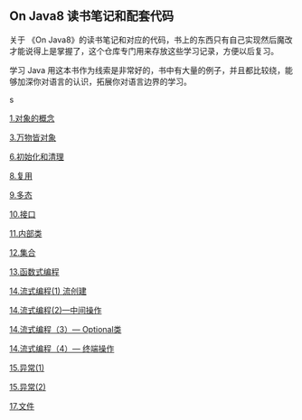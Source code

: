 ## On Java8 读书笔记和配套代码
关于 《On Java8》的读书笔记和对应的代码，书上的东西只有自己实现然后魔改才能说得上是掌握了，这个仓库专门用来存放这些学习记录，方便以后复习。

学习 Java 用这本书作为线索是非常好的，书中有大量的例子，并且都比较绕，能够加深你对语言的认识，拓展你对语言边界的学习。

s

[1.对象的概念](https://github.com/funnycoding/my_onjava8_examples/blob/master/docs/1.%E5%AF%B9%E8%B1%A1%E7%9A%84%E6%A6%82%E5%BF%B5.md)

[3.万物皆对象](https://github.com/funnycoding/my_onjava8_examples/blob/master/docs/3.%E4%B8%87%E7%89%A9%E7%9A%86%E5%AF%B9%E8%B1%A1.md)

[6.初始化和清理](https://github.com/funnycoding/my_onjava8_examples/blob/master/docs/6.%E5%88%9D%E5%A7%8B%E5%8C%96%E5%92%8C%E6%B8%85%E7%90%86.md)

[8.复用](https://github.com/funnycoding/my_onjava8_examples/blob/master/docs/8.%E5%A4%8D%E7%94%A8.md)

[9.多态](https://github.com/funnycoding/my_onjava8_examples/blob/master/docs/9.%E5%A4%9A%E6%80%81.md)

[10.接口](https://github.com/funnycoding/my_onjava8_examples/blob/master/docs/10.%E6%8E%A5%E5%8F%A3.md)

[11.内部类](https://github.com/funnycoding/my_onjava8_examples/blob/master/docs/11.%E5%86%85%E9%83%A8%E7%B1%BB.md)

[12.集合](https://github.com/funnycoding/my_onjava8_examples/blob/master/docs/12.%E9%9B%86%E5%90%88.md)

[13.函数式编程](https://github.com/funnycoding/my_onjava8_examples/blob/master/docs/13.%E5%87%BD%E6%95%B0%E5%BC%8F%E7%BC%96%E7%A8%8B.md)

[14.流式编程(1) 流创建](https://github.com/funnycoding/my_onjava8_examples/blob/master/docs/14.%E6%B5%81%E5%BC%8F%E7%BC%96%E7%A8%8B(1)%20%E6%B5%81%E5%88%9B%E5%BB%BA.md)

[14.流式编程(2)—中间操作](https://github.com/funnycoding/my_onjava8_examples/blob/master/docs/14.%E6%B5%81%E5%BC%8F%E7%BC%96%E7%A8%8B(2)%E2%80%94%E4%B8%AD%E9%97%B4%E6%93%8D%E4%BD%9C.md)

[14.流式编程（3）— Optional类](https://github.com/funnycoding/my_onjava8_examples/blob/master/docs/14.%E6%B5%81%E5%BC%8F%E7%BC%96%E7%A8%8B%EF%BC%883%EF%BC%89%E2%80%94%20Optional%E7%B1%BB.md)

[14.流式编程（4）— 终端操作](https://github.com/funnycoding/my_onjava8_examples/blob/master/docs/14.%E6%B5%81%E5%BC%8F%E7%BC%96%E7%A8%8B%EF%BC%884%EF%BC%89%E2%80%94%20%E7%BB%88%E7%AB%AF%E6%93%8D%E4%BD%9C.md)

[15.异常(1)](https://github.com/funnycoding/my_onjava8_examples/blob/master/docs/15.异常(1).md)

[15.异常(2)](https://github.com/funnycoding/my_onjava8_examples/blob/master/docs/15.异常(2).md)

[17.文件](https://github.com/funnycoding/my_onjava8_examples/blob/master/docs/17.文件.md)

